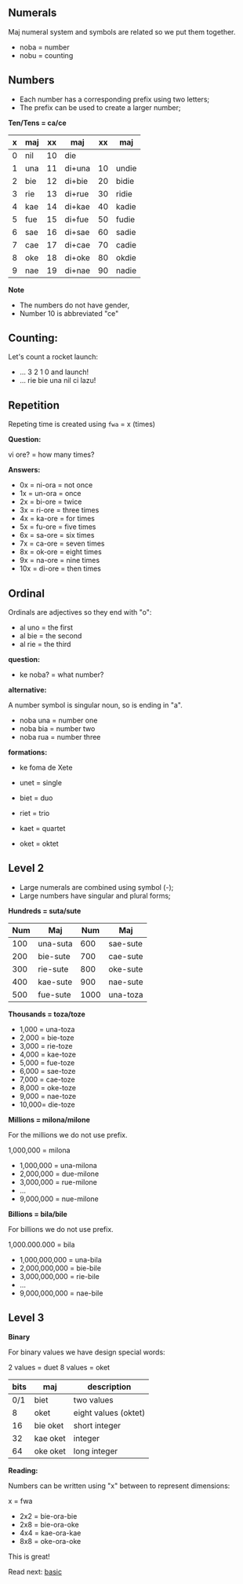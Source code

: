 ## Numerals 

Maj numeral system and symbols are related so we put them together.

* noba = number
* nobu = counting

## Numbers

* Each number has a corresponding prefix using two letters;
* The prefix can be used to create a larger number;


**Ten/Tens = ca/ce** 

x | maj  | xx | maj      | xx | maj    |
--|------|----|----------|----|--------|
0 | nil  | 10 | die      |    |        |
1 | una  | 11 | di+una   | 10 | undie  |
2 | bie  | 12 | di+bie   | 20 | bidie  |
3 | rie  | 13 | di+rue   | 30 | ridie  |
4 | kae  | 14 | di+kae   | 40 | kadie  |
5 | fue  | 15 | di+fue   | 50 | fudie  |
6 | sae  | 16 | di+sae   | 60 | sadie  |
7 | cae  | 17 | di+cae   | 70 | cadie  |
8 | oke  | 18 | di+oke   | 80 | okdie  |
9 | nae  | 19 | di+nae   | 90 | nadie  | 

**Note** 

* The numbers do not have gender,
* Number 10 is abbreviated "ce"

## Counting:

Let's count a rocket launch:

* ... 3 2 1 0 and launch!
* ... rie bie una nil ci lazu!
                                         
## Repetition
         
Repeting time is created using `fwa` = x (times)

**Question:** 

vi ore?   = how many times?

**Answers:**

* 0x  = ni-ora = not once
* 1x  = un-ora = once
* 2x  = bi-ore = twice
* 3x  = ri-ore = three times
* 4x  = ka-ore = for times
* 5x  = fu-ore = five times
* 6x  = sa-ore = six times
* 7x  = ca-ore = seven times
* 8x  = ok-ore = eight times
* 9x  = na-ore = nine times
* 10x = di-ore = then times
          
## Ordinal

Ordinals are adjectives so they end with "o":

* al uno = the first
* al bie = the second
* al rie = the third

**question:**

* ke noba?  = what number?

**alternative:**

A number symbol is singular noun, so is ending in "a".

* noba una = number one
* noba bia = number two
* noba rua = number three

**formations:**

* ke foma de Xete

* unet = single
* biet = duo
* riet = trio
* kaet = quartet
* oket = oktet

## Level 2

* Large numerals are combined using symbol (-);
* Large numbers have singular and plural forms;

**Hundreds = suta/sute**

 Num |  Maj       |  Num | Maj
-----|------------|------|-------------
 100 |  una-suta  |  600 |  sae-sute
 200 |  bie-sute  |  700 |  cae-sute
 300 |  rie-sute  |  800 |  oke-sute
 400 |  kae-sute  |  900 |  nae-sute
 500 |  fue-sute  | 1000 |  una-toza

**Thousands = toza/toze**

* 1,000 = una-toza
* 2,000 = bie-toze
* 3,000 = rie-toze
* 4,000 = kae-toze
* 5,000 = fue-toze
* 6,000 = sae-toze
* 7,000 = cae-toze
* 8,000 = oke-toze
* 9,000 = nae-toze
* 10,000= die-toze


**Millions  = milona/milone**

For the millions we do not use prefix.

1,000,000  = milona

* 1,000,000 = una-milona
* 2,000,000 = due-milone
* 3,000,000 = rue-milone
* ...
* 9,000,000 = nue-milone


**Billions = bila/bile**

For billions we do not use prefix.

1,000.000.000   = bila


* 1,000,000,000 = una-bila
* 2,000,000,000 = bie-bile
* 3,000,000,000 = rie-bile
* ...
* 9,000,000,000 = nae-bile

## Level 3

**Binary**

For binary values we have design special words:

2 values = duet
8 values = oket

bits| maj            | description
----|----------------|----------------------
0/1 | biet           | two values 
8   | oket           | eight values (oktet)
16  | bie oket       | short integer
32  | kae oket       | integer
64  | oke oket       | long integer

**Reading:** 

Numbers can be written using "x" between to represent dimensions:

x = fwa

* 2x2 = bie-ora-bie
* 2x8 = bie-ora-oke
* 4x4 = kae-ora-kae
* 8x8 = oke-ora-oke

This is great!

Read next: [basic](basic.md)
